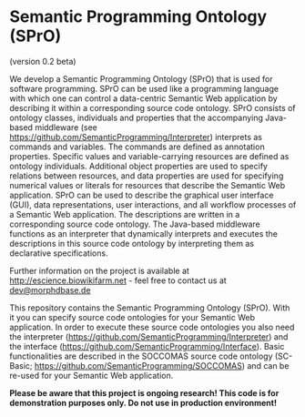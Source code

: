 # Semantic Programming Ontology (SPrO)
(version 0.2 beta)

We develop a Semantic Programming Ontology (SPrO) that is used for software programming. SPrO can be used like a programming language with which one can control a data-centric Semantic Web application by describing it within a corresponding source code ontology. SPrO consists of ontology classes, individuals and properties that the accompanying Java-based middleware (see https://github.com/SemanticProgramming/Interpreter) interprets as commands and variables. The commands are defined as annotation properties. Specific values and variable-carrying resources are defined as ontology individuals. Additional object properties are used to specify relations between resources, and data properties are used for specifying numerical values or literals for resources that describe the Semantic Web application. SPrO can be used to describe the graphical user interface (GUI), data representations, user interactions, and all workflow processes of a Semantic Web application. The descriptions are written in a corresponding source code ontology. The Java-based middleware functions as an interpreter that dynamically interprets and executes the descriptions in this source code ontology by interpreting them as declarative specifications. 

Further information on the project is available at http://escience.biowikifarm.net - feel free to contact us at 
dev@morphdbase.de

This repository contains the Semantic Programming Ontology (SPrO). With it you can specify source code ontologies for your Semantic Web application. In order to execute these source code ontologies you also need the interpreter (https://github.com/SemanticProgramming/Interpreter) and the interface (https://github.com/SemanticProgramming/Interface). Basic functionalities are described in the SOCCOMAS source code ontology (SC-Basic; https://github.com/SemanticProgramming/SOCCOMAS) and can be re-used for your Semantic Web application.

**Please be aware that this project is ongoing research! This code is for demonstration purposes only. Do not use
 in production environment!**
 

  

